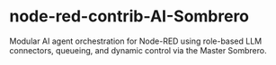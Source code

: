 # node-red-contrib-AI-Sombrero
Modular AI agent orchestration for Node-RED using role-based LLM connectors, queueing, and dynamic control via the Master Sombrero.
